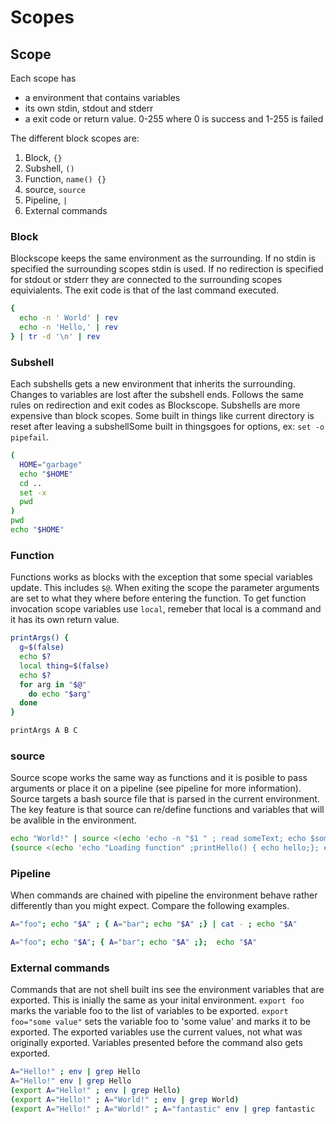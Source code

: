 # Scopes


## Scope
Each scope has
* a environment that contains variables
* its own stdin, stdout and stderr
* a exit code or return value. 0-255 where 0 is success and 1-255 is failed

The different block scopes are:

1. Block,  `{}`
2. Subshell, `()`
3. Function, `name() {}`
4. source, `source`
5. Pipeline, `|`
6. External commands



### Block
Blockscope keeps the same environment as the surrounding.
If no stdin is specified the surrounding scopes stdin is used.
If no redirection is specified for stdout or stderr they are connected to the surrounding scopes equivialents.
The exit code is that of the last command executed.

```bash
{
  echo -n ' World' | rev
  echo -n 'Hello,' | rev
} | tr -d '\n' | rev

```

### Subshell
Each subshells gets a new environment that inherits the surrounding. Changes to variables are lost after the subshell ends.
Follows the same rules on redirection and exit codes as Blockscope.
Subshells are more expensive than block scopes.
Some built in things like current directory is reset after leaving a subshellSome built in thingsgoes for options, ex: `set -o pipefail`.
```bash
(
  HOME="garbage"
  echo "$HOME"
  cd ..
  set -x
  pwd
)
pwd
echo "$HOME"
```

### Function
Functions works as blocks with the exception that some special variables update.
This includes `$@`.
When exiting the scope the parameter arguments are set to what they where before entering the function.
To get function invocation scope variables use `local`, remeber that local is a command and it has its own return value.
```bash
printArgs() {
  g=$(false)
  echo $?
  local thing=$(false)
  echo $?
  for arg in "$@"
    do echo "$arg"
  done
}

printArgs A B C

```
### source
Source scope works the same way as functions and it is posible to pass arguments or place it on a pipeline (see pipeline for more information).
Source targets a bash source file that is parsed in the current environment.
The key feature is that source can re/define functions and variables that will be avalible in the environment.
```bash
echo "World!" | source <(echo 'echo -n "$1 " ; read someText; echo $someText') "Hello"
(source <(echo 'echo "Loading function" ;printHello() { echo hello;}; echo "loaded function"') ; printHello ;)

```

### Pipeline
When commands are chained with pipeline the environment behave rather differently than you might expect.
Compare the following examples.
```bash
A="foo"; echo "$A" ; { A="bar"; echo "$A" ;} | cat - ; echo "$A"
```
```bash
A="foo"; echo "$A"; { A="bar"; echo "$A" ;};  echo "$A"
```

### External commands
Commands that are not shell built ins see the environment variables that are exported.
This is inially the same as your inital environment.
`export foo` marks the variable foo to the list of variables to be exported.
`export foo="some value"` sets the variable foo to 'some value' and marks it to be exported.
The exported variables use the current values, not what was originally exported.
Variables presented before the command also gets exported. 

```bash
A="Hello!" ; env | grep Hello
A="Hello!" env | grep Hello
(export A="Hello!" ; env | grep Hello)
(export A="Hello!" ; A="World!" ; env | grep World)
(export A="Hello!" ; A="World!" ; A="fantastic" env | grep fantastic
```


